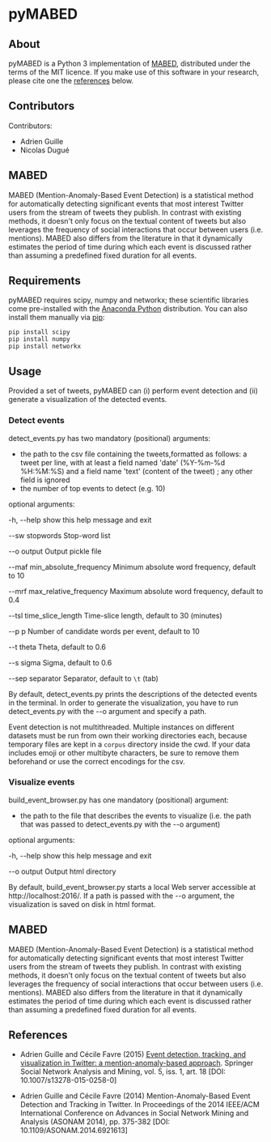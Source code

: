 # pyMABED

## About

pyMABED is a Python 3 implementation of [MABED](#mabed), distributed under the terms of the MIT licence. If you make use of this software in your research, please cite one the [references](#references) below.

## Contributors

Contributors:
- Adrien Guille
- Nicolas Dugué

## MABED

MABED (Mention-Anomaly-Based Event Detection) is a statistical method for automatically detecting significant events that most interest Twitter users from the stream of tweets they publish. In contrast with existing methods, it doesn't only focus on the textual content of tweets but also leverages the frequency of social interactions that occur between users (i.e. mentions). MABED also differs from the literature in that it dynamically estimates the period of time during which each event is discussed rather than assuming a predefined fixed duration for all events.

## Requirements 

pyMABED requires scipy, numpy and networkx; these scientific libraries come pre-installed with the [Anaconda Python](https://anaconda.org) distribution. You can also install them manually via [pip](https://pypi.python.org):  

	pip install scipy
	pip install numpy
	pip install networkx
	
## Usage

Provided a set of tweets, pyMABED can (i) perform event detection and (ii) generate a visualization of the detected events.

### Detect events

detect_events.py has two mandatory (positional) arguments:
 - the path to the csv file containing the tweets,formatted as follows: a tweet per line, with at least a field named 'date' (%Y-%m-%d %H:%M:%S) and a field name 'text' (content of the tweet) ; any other field is ignored
 - the number of top events to detect (e.g. 10)

optional arguments:

  -h, --help            show this help message and exit
  
  --sw stopwords        Stop-word list
  
  --o output            Output pickle file
  
  --maf min_absolute_frequency
                        Minimum absolute word frequency, default to 10
                        
  --mrf max_relative_frequency
                        Maximum absolute word frequency, default to 0.4
                        
  --tsl time_slice_length
                        Time-slice length, default to 30 (minutes)
                        
  --p p                 Number of candidate words per event, default to 10
  
  --t theta             Theta, default to 0.6
  
  --s sigma             Sigma, default to 0.6
  
  --sep separator       Separator, default to `\t` (tab)
  
By default, detect_events.py prints the descriptions of the detected events in the terminal. In order to generate the visualization, you have to run detect_events.py with the --o argument and specify a path.  

Event detection is not multithreaded. Multiple instances on different datasets must be run from own their working directories each, because temporary files are kept in a `corpus` directory inside the cwd. If your data includes emoji or other multibyte characters, be sure to remove them beforehand or use the correct encodings for the csv.

### Visualize events

build_event_browser.py has one mandatory (positional) argument:

- the path to the file that describes the events to visualize (i.e. the path that was passed to detect_events.py with the --o argument) 

optional arguments:

  -h, --help  show this help message and exit
  
  --o output  Output html directory

By default, build_event_browser.py starts a local Web server accessible at http://localhost:2016/. If a path is passed with the --o argument, the visualization is saved on disk in html format.

## MABED

MABED (Mention-Anomaly-Based Event Detection) is a statistical method for automatically detecting significant events that most interest Twitter users from the stream of tweets they publish. In contrast with existing methods, it doesn't only focus on the textual content of tweets but also leverages the frequency of social interactions that occur between users (i.e. mentions). MABED also differs from the literature in that it dynamically estimates the period of time during which each event is discussed rather than assuming a predefined fixed duration for all events.

## References

- Adrien Guille and Cécile Favre (2015) 
  [Event detection, tracking, and visualization in Twitter: a mention-anomaly-based approach](https://github.com/AdrienGuille/pyMABED/blob/master/mabed.pdf).
  Springer Social Network Analysis and Mining,
  vol. 5, iss. 1, art. 18 [DOI: 10.1007/s13278-015-0258-0]


- Adrien Guille and Cécile Favre (2014) 
  Mention-Anomaly-Based Event Detection and Tracking in Twitter.
  In Proceedings of the 2014 IEEE/ACM International Conference on
  Advances in Social Network Mining and Analysis (ASONAM 2014),
  pp. 375-382 [DOI: 10.1109/ASONAM.2014.6921613]
  
